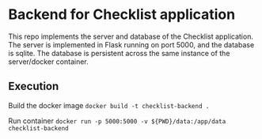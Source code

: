 # Backend for Checklist application

This repo implements the server and database of the Checklist application. The server is implemented in Flask running on port 5000, and the database is sqlite. The database is persistent across the same instance of the server/docker container.

## Execution

Build the docker image
`docker build -t checklist-backend .`

Run container
`docker run -p 5000:5000 -v ${PWD}/data:/app/data checklist-backend`

